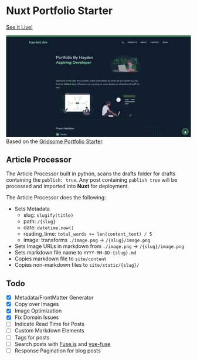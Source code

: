 # Nuxt Portfolio Starter

[See it Live!](https://hay-kot.dev)

![](./website.png)
Based on the [Gridsome Portfolio Starter](https://github.com/drehimself/gridsome-portfolio-starter).
## Article Processor

The Article Processor built in python, scans the drafts folder for drafts containing the `publish: true`. Any post containing `publish true` will be processed and imported into **Nuxt** for deployment. 

The Article Processor does the following: 

- Sets Metadata
  - slug: `slugify(title)`
  - path: `/{slug}`
  - date: `datetime.now()`
  - reading_time: `total_words += len(content_text) / 5`
  - image: transforms `./image.png` -> `/{slug}/image.png`
- Sets Image URLs in markdown from `./image.png` -> `/{slug}/image.png`
- Sets markdown file name to `YYYY-MM-DD-{slug}.md`
- Copies markdown file to `site/content`
- Copies non-markdown files to `site/static/{slug}/`

## Todo 

- [x] Metadata/FrontMatter Generator
- [x] Copy over Images
- [x] Image Optimization
- [x] Fix Domain Issues
- [ ] Indicate Read Time for Posts
- [ ] Custom Markdown Elements
- [ ] Tags for posts
- [ ] Search posts with [Fuse.js](https://fusejs.io) and [vue-fuse](https://github.com/shayneo/vue-fuse)
- [ ] Response Pagination for blog posts
